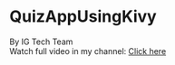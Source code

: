 # QuizAppUsingKivy
By IG Tech Team<br>
Watch full video in my channel: <a href="https://youtu.be/i26jAgj6fmU">Click here</a>
